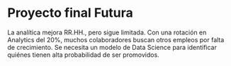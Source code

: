 # Proyecto final Futura
La analítica mejora RR.HH., pero sigue limitada. Con una rotación en Analytics del 20%, muchos colaboradores buscan otros empleos por falta de crecimiento. Se necesita un modelo de Data Science para identificar quiénes tienen alta probabilidad de ser promovidos.
